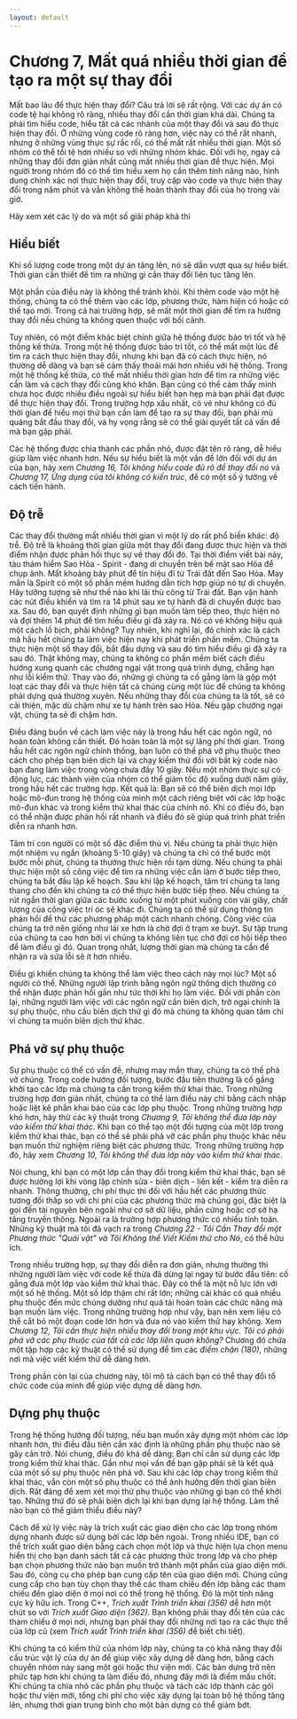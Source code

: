 ```yaml
---
layout: default
---
```


# Chương 7, Mất quá nhiều thời gian để tạo ra một sự thay đổi

Mất bao lâu để thực hiện thay đổi? Câu trả lời sẽ rất rộng. Với các dự án có code tệ hại không rõ ràng, nhiều thay đổi cần thời gian khá dài. Chúng ta phải tìm hiểu code, hiểu tất cả các nhánh của một thay đổi và sau đó thực hiện thay đổi. Ở những vùng code rõ ràng hơn, việc này có thể rất nhanh, nhưng ở những vùng thực sự rắc rối, có thể mất rất nhiều thời gian. Một số nhóm có thể tồi tệ hơn nhiều so với những nhóm khác. Đối với họ, ngay cả những thay đổi đơn giản nhất cũng mất nhiều thời gian để thực hiện. Mọi người trong nhóm đó có thể tìm hiểu xem họ cần thêm tính năng nào, hình dung chính xác nơi thực hiện thay đổi, truy cập vào code và thực hiện thay đổi trong năm phút và vẫn không thể hoàn thành thay đổi của họ trong vài giờ.

Hãy xem xét các lý do và một số giải pháp khả thi

## Hiểu biết

Khi số lượng code trong một dự án tăng lên, nó sẽ dần vượt qua sự hiểu biết. Thời gian cần thiết để tìm ra những gì cần thay đổi liên tục tăng lên.

Một phần của điều này là không thể tránh khỏi. Khi thêm code vào một hệ thống, chúng ta có thể thêm vào các lớp, phương thức, hàm hiện có hoặc có thể tạo mới. Trong cả hai trường hợp, sẽ mất một thời gian để tìm ra hướng thay đổi nếu chúng ta không quen thuộc với bối cảnh.

Tuy nhiên, có một điểm khác biệt chính giữa hệ thống được bảo trì tốt và hệ thống kế thừa. Trong một hệ thống được bảo trì tốt, có thể mất một lúc để tìm ra cách thực hiện thay đổi, nhưng khi bạn đã có cách thực hiện, nó thường dễ dàng và bạn sẽ cảm thấy thoải mái hơn nhiều với hệ thống. Trong một hệ thống kế thừa, có thể mất nhiều thời gian hơn để tìm ra những việc cần làm và cách thay đổi cũng khó khăn. Bạn cũng có thể cảm thấy mình chưa học được nhiều điều ngoài sự hiểu biết hạn hẹp mà bạn phải đạt được để thực hiện thay đổi. Trong trường hợp xấu nhất, có vẻ như không có đủ thời gian để hiểu mọi thứ bạn cần làm để tạo ra sự thay đổi, bạn phải mù quáng bắt đầu thay đổi, và hy vọng rằng sẽ có thể giải quyết tất cả vấn đề mà bạn gặp phải.

Các hệ thống được chia thành các phần nhỏ, được đặt tên rõ ràng, dễ hiểu giúp làm việc nhanh hơn. Nếu sự hiểu biết là một vấn đề lớn đối với dự án của bạn, hãy xem _Chương 16, Tôi không hiểu code đủ rõ để thay đổi nó_ và _Chương 17, Ứng dụng của tôi không có kiến trúc_, để có một số ý tưởng về cách tiến hành.

## Độ trễ

Các thay đổi thường mất nhiều thời gian vì một lý do rất phổ biến khác: độ trễ. Độ trễ là khoảng thời gian giữa một thay đổi đang được thực hiện và thời điểm nhận được phản hồi thực sự về thay đổi đó. Tại thời điểm viết bài này, tàu thám hiểm Sao Hỏa - Spirit - đang di chuyển trên bề mặt sao Hỏa để chụp ảnh. Mất khoảng bảy phút để tín hiệu đi từ Trái đất đến Sao Hỏa. May mắn là Spirit có một số phần mềm hướng dẫn tích hợp giúp nó tự di chuyển. Hãy tưởng tượng sẽ như thế nào khi lái thủ công từ Trái đất. Bạn vận hành các nút điều khiển và tìm ra 14 phút sau xe tự hành đã di chuyển được bao xa. Sau đó, bạn quyết định những gì bạn muốn làm tiếp theo, thực hiện nó và đợi thêm 14 phút để tìm hiểu điều gì đã xảy ra. Nó có vẻ không hiệu quả một cách lố bịch, phải không? Tuy nhiên, khi nghĩ lại, đó chính xác là cách mà hầu hết chúng ta làm việc hiện nay khi phát triển phần mềm. Chúng ta thực hiện một số thay đổi, bắt đầu dựng và sau đó tìm hiểu điều gì đã xảy ra sau đó. Thật không may, chúng ta không có phần mềm biết cách điều hướng xung quanh các chướng ngại vật trong quá trình dựng, chẳng hạn như lỗi kiểm thử. Thay vào đó, những gì chúng ta cố gắng làm là gộp một loạt các thay đổi và thực hiện tất cả chúng cùng một lúc để chúng ta không phải dựng quá thường xuyên. Nếu những thay đổi của chúng ta là tốt, sẽ có cải thiện, mặc dù chậm như xe tự hành trên sao Hỏa. Nếu gặp chướng ngại vật, chúng ta sẽ đi chậm hơn.

Điều đáng buồn về cách làm việc này là trong hầu hết các ngôn ngữ, nó hoàn toàn không cần thiết. Đó hoàn toàn là một sự lãng phí thời gian. Trong hầu hết các ngôn ngữ chính thống, bạn luôn có thể phá vỡ phụ thuộc theo cách cho phép bạn biên dịch lại và chạy kiểm thử đối với bất kỳ code nào bạn đang làm việc trong vòng chưa đầy 10 giây. Nếu một nhóm thực sự có động lực, các thành viên của nhóm có thể giảm tốc độ xuống dưới năm giây, trong hầu hết các trường hợp. Kết quả là: Bạn sẽ có thể biên dịch mọi lớp hoặc mô-đun trong hệ thống của mình một cách riêng biệt với các lớp hoặc mô-đun khác và trong kiểm thử khai thác của chính nó. Khi có điều đó, bạn có thể nhận được phản hồi rất nhanh và điều đó sẽ giúp quá trình phát triển diễn ra nhanh hơn.

Tâm trí con người có một số đặc điểm thú vị. Nếu chúng ta phải thực hiện một nhiệm vụ ngắn (khoảng 5-10 giây) và chúng ta chỉ có thể bước một bước mỗi phút, chúng ta thường thực hiện rồi tạm dừng. Nếu chúng ta phải thực hiện một số công việc để tìm ra những việc cần làm ở bước tiếp theo, chúng ta bắt đầu lập kế hoạch. Sau khi lập kế hoạch, tâm trí chúng ta lang thang cho đến khi chúng ta có thể thực hiện bước tiếp theo. Nếu chúng ta rút ngắn thời gian giữa các bước xuống từ một phút xuống còn vài giây, chất lượng của công việc trí óc sẽ khác đi. Chúng ta có thể sử dụng thông tin phản hồi để thử các phương pháp một cách nhanh chóng. Công việc của chúng ta trở nên giống như lái xe hơn là chờ đợi ở trạm xe buýt. Sự tập trung của chúng ta cao hơn bởi vì chúng ta không liên tục chờ đợi cơ hội tiếp theo để làm điều gì đó. Quan trọng nhất, lượng thời gian mà chúng ta cần để nhận ra và sửa lỗi sẽ ít hơn nhiều.

Điều gì khiến chúng ta không thể làm việc theo cách này mọi lúc? Một số người có thể. Những người lập trình bằng ngôn ngữ thông dịch thường có thể nhận được phản hồi gần như tức thời khi họ làm việc. Đối với phần còn lại, những người làm việc với các ngôn ngữ cần biên dịch, trở ngại chính là sự phụ thuộc, nhu cầu biên dịch thứ gì đó mà chúng ta không quan tâm chỉ vì chúng ta muốn biên dịch thứ khác.

## Phá vỡ sự phụ thuộc

Sự phụ thuộc có thể có vấn đề, nhưng may mắn thay, chúng ta có thể phá vỡ chúng. Trong code hướng đối tượng, bước đầu tiên thường là cố gắng khởi tạo các lớp mà chúng ta cần trong kiểm thử khai thác. Trong những trường hợp đơn giản nhất, chúng ta có thể làm điều này chỉ bằng cách nhập hoặc liệt kê phần khai báo của các lớp phụ thuộc. Trong những trường hợp khó hơn, hãy thử các kỹ thuật trong _Chương 9, Tôi không thể đưa lớp này vào kiểm thử khai thác_. Khi bạn có thể tạo một đối tượng của một lớp trong kiểm thử khai thác, bạn có thể sẽ phải phá vỡ các phần phụ thuộc khác nếu bạn muốn thử nghiệm riêng biệt các phương thức. Trong những trường hợp đó, hãy xem _Chương 10, Tôi không thể đưa lớp này vào kiểm thử khai thác_.

Nói chung, khi bạn có một lớp cần thay đổi trong kiểm thử khai thác, bạn sẽ được hưởng lợi khi vòng lặp chỉnh sửa - biên dịch - liên kết - kiểm tra diễn ra nhanh. Thông thường, chi phí thực thi đối với hầu hết các phương thức tương đối thấp so với chi phí của các phương thức mà chúng gọi, đặc biệt là gọi đến tài nguyên bên ngoài như cơ sở dữ liệu, phần cứng hoặc cơ sở hạ tầng truyền thông. Ngoài ra là trường hợp phương thức có nhiều tính toán. Những kỹ thuật mà tôi đã vạch ra trong _Chương 22 - Tôi Cần Thay đổi một Phương thức "Quái vật" và Tôi Không thể Viết Kiểm thử cho Nó_, có thể hữu ích.

Trong nhiều trường hợp, sự thay đổi diễn ra đơn giản, nhưng thường thì những người làm việc với code kế thừa đã dừng lại ngay từ bước đầu tiên: cố gắng đưa một lớp vào kiểm thử khai thác. Đây có thể là một nỗ lực lớn với một số hệ thống. Một số lớp thậm chí rất lớn; những cái khác có quá nhiều phụ thuộc đến mức chúng dường như quá tải hoàn toàn các chức năng mà bạn muốn làm việc. Trong những trường hợp như vậy, bạn nên xem liệu có thể cắt bỏ một đoạn code lớn hơn và đưa nó vào kiểm thử hay không. Xem _Chương 12, Tôi cần thực hiện nhiều thay đổi trong một khu vực. Tôi có phải phá vỡ các phụ thuộc của tất cả các lớp liên quan không?_ Chương đó chứa một tập hợp các kỹ thuật có thể sử dụng để tìm các _điểm chặn (180)_, những nơi mà việc viết kiểm thử dễ dàng hơn.

Trong phần còn lại của chương này, tôi mô tả cách bạn có thể thay đổi tổ chức code của mình để giúp việc dựng dễ dàng hơn.

## Dựng phụ thuộc

Trong hệ thống hướng đối tượng, nếu bạn muốn xây dựng một nhóm các lớp nhanh hơn, thì điều đầu tiên cần xác định là những phần phụ thuộc nào sẽ gây cản trở. Nói chung, điều đó khá dễ dàng: Bạn chỉ cần sử dụng các lớp trong kiểm thử khai thác. Gần như mọi vấn đề bạn gặp phải sẽ là kết quả của một số sự phụ thuộc nên phá vỡ. Sau khi các lớp chạy trong kiểm thử khai thác, vẫn còn một số phụ thuộc có thể ảnh hưởng đến thời gian biên dịch. Rất đáng để xem xét mọi thứ phụ thuộc vào những gì bạn có thể khởi tạo. Những thứ đó sẽ phải biên dịch lại khi bạn dựng lại hệ thống. Làm thế nào bạn có thể giảm thiểu điều này?

Cách để xử lý việc này là trích xuất các giao diện cho các lớp trong nhóm dựng nhanh được sử dụng bởi các lớp bên ngoài. Trong nhiều IDE, bạn có thể trích xuất giao diện bằng cách chọn một lớp và thực hiện lựa chọn menu hiển thị cho bạn danh sách tất cả các phương thức trong lớp và cho phép bạn chọn phương thức nào bạn muốn trở thành một phần của giao diện mới. Sau đó, công cụ cho phép bạn cung cấp tên của giao diện mới. Chúng cũng cung cấp cho bạn tùy chọn thay thế các tham chiếu đến lớp bằng các tham chiếu đến giao diện ở mọi nơi có thể trong hệ thống. Đó là một tính năng cực kỳ hữu ích. Trong C++, _Trích xuất Trình triển khai (356)_ dễ hơn một chút so với _Trích xuất Giao diện (362)_. Bạn không phải thay đổi tên của các tham chiếu ở mọi nơi, nhưng bạn phải thay đổi những nơi tạo ra các thực thể của lớp cũ (xem _Trích xuất Trình triển khai (356)_ để biết chi tiết).

Khi chúng ta có kiểm thử của nhóm lớp này, chúng ta có khả năng thay đổi cấu trúc vật lý của dự án để giúp việc xây dựng dễ dàng hơn, bằng cách chuyển nhóm này sang một gói hoặc thư viện mới. Các bản dựng trở nên phức tạp hơn khi chúng ta làm điều đó, nhưng đây mới là điểm mấu chốt: Khi chúng ta chia nhỏ các phần phụ thuộc và tách các lớp thành các gói hoặc thư viện mới, tổng chi phí cho việc xây dựng lại toàn bộ hệ thống tăng lên, nhưng thời gian trung bình cho một bản dựng có thể giảm bớt.
